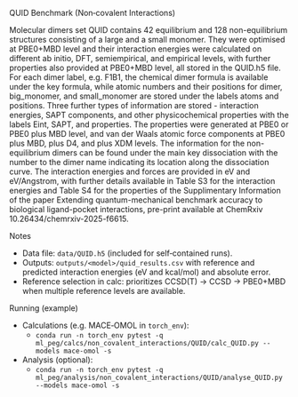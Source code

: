 QUID Benchmark (Non‑covalent Interactions)

Molecular dimers set QUID contains 42 equilibrium and 128 non-equilibrium structures consisting of a large and a small monomer. They were optimised at PBE0+MBD level and their interaction energies were calculated on different ab initio, DFT, semiempirical, and empirical levels, with further properties also provided at PBE0+MBD level, all stored in the QUID.h5 file. For each dimer label, e.g. F1B1, the chemical dimer formula is available under the key formula, while atomic numbers and their positions for dimer, big_monomer, and small_monomer are stored under the labels atoms and positions. Three further types of information are stored - interaction energies, SAPT components, and other physicochemical properties with the labels Eint, SAPT, and properties. The properties were generated at PBE0 or PBE0 plus MBD level, and van der Waals atomic force components at PBE0 plus MBD, plus D4, and plus XDM levels. The information for the non-equilibrium dimers can be found under the main key dissociation with the number to the dimer name indicating its location along the dissociation curve. The interaction energies and forces are provided in eV and eV/Angstrom, with further details available in Table S3 for the interaction energies and Table S4 for the properties of the Supplimentary Information of the paper Extending quantum-mechanical benchmark accuracy to biological ligand-pocket interactions, pre-print available at ChemRxiv 10.26434/chemrxiv-2025-f6615.

Notes
- Data file: `data/QUID.h5` (included for self‑contained runs).
- Outputs: `outputs/<model>/quid_results.csv` with reference and predicted interaction energies (eV and kcal/mol) and absolute error.
- Reference selection in calc: prioritizes CCSD(T) → CCSD → PBE0+MBD when multiple reference levels are available.

Running (example)
- Calculations (e.g. MACE‑OMOL in `torch_env`):
  - `conda run -n torch_env pytest -q ml_peg/calcs/non_covalent_interactions/QUID/calc_QUID.py --models mace-omol -s`
- Analysis (optional):
  - `conda run -n torch_env pytest -q ml_peg/analysis/non_covalent_interactions/QUID/analyse_QUID.py --models mace-omol -s`
